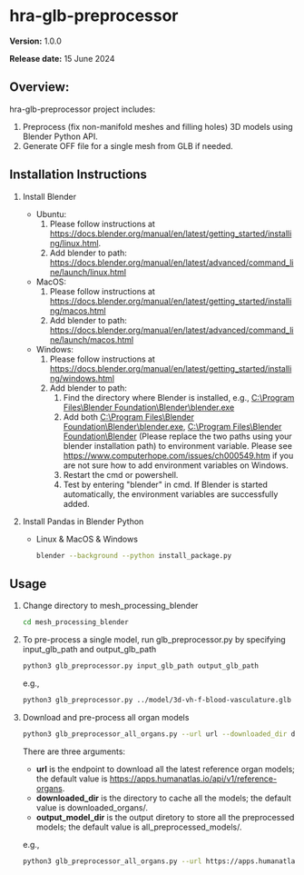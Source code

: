 # hra-glb-preprocessor

**Version:** 1.0.0

**Release date:** 15 June 2024

## Overview:
hra-glb-preprocessor project includes:
1. Preprocess (fix non-manifold meshes and filling holes) 3D models using Blender Python API.
2. Generate OFF file for a single mesh from GLB if needed. 

## Installation Instructions
1. Install Blender
    - Ubuntu:
        1. Please follow instructions at https://docs.blender.org/manual/en/latest/getting_started/installing/linux.html.
        2. Add blender to path: https://docs.blender.org/manual/en/latest/advanced/command_line/launch/linux.html
    - MacOS:
        1. Please follow instructions at https://docs.blender.org/manual/en/latest/getting_started/installing/macos.html 
        2. Add blender to path: https://docs.blender.org/manual/en/latest/advanced/command_line/launch/macos.html
    - Windows:
        1. Please follow instructions at https://docs.blender.org/manual/en/latest/getting_started/installing/windows.html
        2. Add blender to path:
           1. Find the directory where Blender is installed, e.g., [C:\Program Files\Blender Foundation\Blender\blender.exe]()
           2. Add both [C:\Program Files\Blender Foundation\Blender\blender.exe](), [C:\Program Files\Blender Foundation\Blender]() (Please replace the two paths using your blender installation path) to environment variable. Please see https://www.computerhope.com/issues/ch000549.htm if you are not sure how to add environment variables on Windows.
           3. Restart the cmd or powershell.
           4. Test by entering "blender" in cmd. If Blender is started automatically, the environment variables are successfully added.
    

2. Install Pandas in Blender Python
    - Linux & MacOS & Windows
        ```bash
        blender --background --python install_package.py
        ```

## Usage 
1. Change directory to mesh_processing_blender
   ```bash
   cd mesh_processing_blender
   ```
   
2. To pre-process a single model, run glb_preprocessor.py by specifying input_glb_path and output_glb_path  
    ```bash
    python3 glb_preprocessor.py input_glb_path output_glb_path
    ```
    e.g., 
    ```bash
    python3 glb_preprocessor.py ../model/3d-vh-f-blood-vasculature.glb ../output/3d-vh-f-blood-vasculature.glb
    ```
3. Download and pre-process all organ models
    ```bash
    python3 glb_preprocessor_all_organs.py --url url --downloaded_dir downloaded_dir --output_model_dir preprocessed_model_dir
    ```
    There are three arguments:

    - **url** is the endpoint to download all the latest reference organ models; the default value is https://apps.humanatlas.io/api/v1/reference-organs.
    - **downloaded_dir** is the directory to cache all the models; the default value is downloaded_organs/.
    - **output_model_dir** is the output diretory to store all the preprocessed models; the default value is all_preprocessed_models/.
    
    e.g., 
    ```bash
    python3 glb_preprocessor_all_organs.py --url https://apps.humanatlas.io/api/v1/reference-organs --downloaded_dir downloaded_folder/ --output_model_dir preprocessed_model_folder/
    ```
